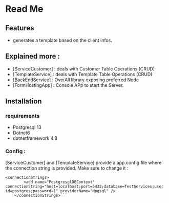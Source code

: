 # Read Me
## Features

- generates a template based on the client infos.


## Explained more : 
- [ServiceCustomer] : deals with Customer Table Operations (CRUD)
- [TemplateService] : deals with Template Table Operations (CRUD)
- [BackEndService] : OverAll library exposing preferred Node
- [FormHostingApp] : Console APp to start the Server.
## Installation
### requirements
- Postgresql 13
- Dotnet6
- dotnetframework 4.8
### Config : 
[ServiceCustomer] and  [TemplateService]  provide a app.config file where the connection string is provided.
Make sure to change it :
```
<connectionStrings>
		<add name="PostgresqlDBContext" connectionString="host=localhost;port=5432;database=TestServices;user id=postgres;password=1" providerName="Npgsql" />
	</connectionStrings>```